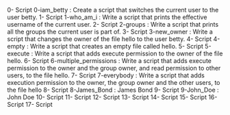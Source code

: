 0- Script 0-iam_betty : Create a script that switches the current user to the user betty.
1- Script 1-who_am_i : Write a script that prints the effective username of the current user.
2- Script 2-groups : Write a script that prints all the groups the current user is part of.
3- Script 3-new_owner : Write a script that changes the owner of the file hello to the user betty.
4- Script 4-empty : Write a script that creates an empty file called hello.
5- Script 5-execute : Write a script that adds execute permission to the owner of the file hello.
6- Script 6-multiple_permissions : Write a script that adds execute permission to the owner and the group owner, and read permission to other users, to the file hello.
7- Script 7-everybody : Write a script that adds execution permission to the owner, the group owner and the other users, to the file hello
8- Script 8-James_Bond : James Bond
9- Script 9-John_Doe : John Doe
10- Script 
11- Script 
12- Script
13- Script 
14- Script 
15- Script 
16- Script
17- Script 